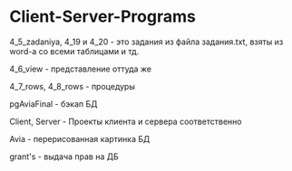 # Client-Server-Programs
4_5_zadaniya, 4_19 и 4_20 - это задания из файла задания.txt, взяты из word-а со всеми таблицами и тд.

4_6_view - представление оттуда же

4_7_rows, 4_8_rows - процедуры

pgAviaFinal - бэкап БД

Client, Server - Проекты клиента и сервера соответственно

Avia - перерисованная картинка БД

grant's - выдача прав на ДБ
